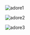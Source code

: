 ![adore1](https://github.com/user-attachments/assets/fcc602c3-66a5-4608-a761-d8f8a785c789)

![adore2](https://github.com/user-attachments/assets/a3c012bd-2c9b-4fd2-9a77-ff9b84cbdfe8)

![adore3](https://github.com/user-attachments/assets/985a221c-2284-4fda-8ed6-33afbe2d23eb)
